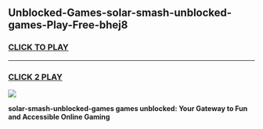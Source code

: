 
## Unblocked-Games-solar-smash-unblocked-games-Play-Free-bhej8
<h3>
<a href="https://premium76.site?title=solar-smash-unblocked-games&ref=23A">CLICK TO PLAY</a></h3>
<hr>

<h3>
<a href="https://premium76.site?title=solar-smash-unblocked-games&ref=23A">CLICK 2 PLAY</a>
  
</h3>

<a href="https://premium76.site?title=solar-smash-unblocked-games&ref=23A"><img src="https://clearcache.store/games.png"></a>


**solar-smash-unblocked-games games unblocked: Your Gateway to Fun and Accessible Online Gaming**
